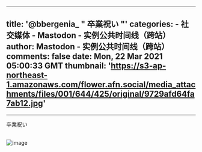 
---
title: '@bbergenia_ "
卒業祝い
"'
categories: 
    - 社交媒体
    - Mastodon - 实例公共时间线（跨站）
author: Mastodon - 实例公共时间线（跨站）
comments: false
date: Mon, 22 Mar 2021 05:00:33 GMT
thumbnail: 'https://s3-ap-northeast-1.amazonaws.com/flower.afn.social/media_attachments/files/001/644/425/original/9729afd64fa7ab12.jpg'
---

<div>   
<hr><p>卒業祝い</p><br><img src="https://s3-ap-northeast-1.amazonaws.com/flower.afn.social/media_attachments/files/001/644/425/original/9729afd64fa7ab12.jpg" alt="image " referrerpolicy="no-referrer">  
</div>
            